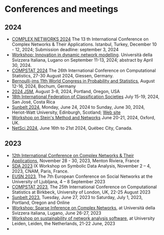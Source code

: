 # Conferences and meetings

## 2024
* [COMPLEX NETWORKS 2024](https://complexnetworks.org/) The 13 th International Conference on Complex Networks & Their Applications. Istanbul, Turkey, December 10 - 12, 2024; Submission deadline: september 3, 2024
* [Workshop: Innovation in dynamic network modelling](https://www.ci.inf.usi.ch/innodyn/). Università della Svizzera Italiana, Lugano on September 11-13, 2024; abstract by April 30, 2024.
* [COMPSTAT 2024](http://www.compstat2024.org/) The 26th International Conference on Computational Statistics, 27-30 August 2024, Giessen, Germany.
* [Bernoulli-ims 11th World Congress in Probability and Statistics](https://www.bernoulli-ims-worldcongress2024.org/), August 12-16, 2024, Bochum, Germany
* [2024 JSM](https://ww2.amstat.org/meetings/jsm/2024/), August 3-8, 2024, Portland, Oregon, USA
* [18th International Federation of Classification Societies](https://eventos.cimpa.ucr.ac.cr/index.php/IFCS/IFCS24)
July 15-19, 2024, San José, Costa Rica
* [Sunbelt 2024](https://www.insna.org/events/sunbelt-2024---edinburgh), Monday, June 24, 2024 to Sunday, June 30, 2024, Heriot-Watt University, Edinburgh, Scotland; [Web site](https://sunbelt2024.com/)
* [Workshop on Stein's Method and Networks](https://sites.google.com/view/workshop-stein-networks/home?authuser=0) June 20-21, 2024, Oxford, UK.
* [NetSci 2024](https://netsci2024.com/en), June 16th to 21st 2024, Québec City, Canada.

## 2023
* [12th International Conference on Complex Networks & Their Applications](https://complexnetworks.org/),
November 28 - 30, 2023, Menton Riviera, France
* [SDA 2023](https://sda2018.wixsite.com/sda2023paris) IX Workshop on Symbolic Data Analysis, November 2 – 4, 2023, CNAM, Paris, France.
* [EUSN 2023](https://eusn2023.org/), The 7th European Conference on Social Networks at the University of Ljubljana, 4 – 8 September 2023
* [COMPSTAT 2023](http://www.compstat2023.org/), The 25th International Conference on Computational Statistics  at Birkbeck, University of London, UK, 22-25 August 2023
* [Sunbelt 2023](https://www.insna.org/events/sunbelt-2023), Tuesday, June 27, 2023 to Saturday, July 1, 2023, Portland, Oregon and Online
* [Workshop: Sparse Inference on Complex Networks](https://www.ci.inf.usi.ch/workshop-sparse-inference-on-complex-networks/),  at Università della Svizzera italiana, Lugano, June 26-27, 2023
* [Workshop on sustainability of network analysis software](https://igraph.org/workshop.html), at University Leiden, Leiden, the Netherlands, 21-22 June, 2023
* 
